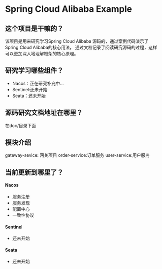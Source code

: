 # Spring Cloud Alibaba Example

## 这个项目是干嘛的？

该项目是用来研究学习Spring Cloud Alibaba 源码的，通过案例代码演示了Spring Cloud Alibaba的核心用法，
通过文档记录了阅读研究源码的过程，这样可以更加深入地理解框架的核心原理。

## 研究学习哪些组件？

- Nacos：正在研究补充中...
- Sentinel:还未开始
- Seata：还未开始

## 源码研究文档地址在哪里？

在doc/目录下面

## 模块介绍
gateway-sevice: 网关项目
order-service:订单服务
user-service:用户服务

## 当前更新到哪里了？
#### Nacos
- 服务注册
- 服务发现
- 配置中心
- 一致性协议

#### Sentinel
- 还未开始

#### Seata
- 还未开始
